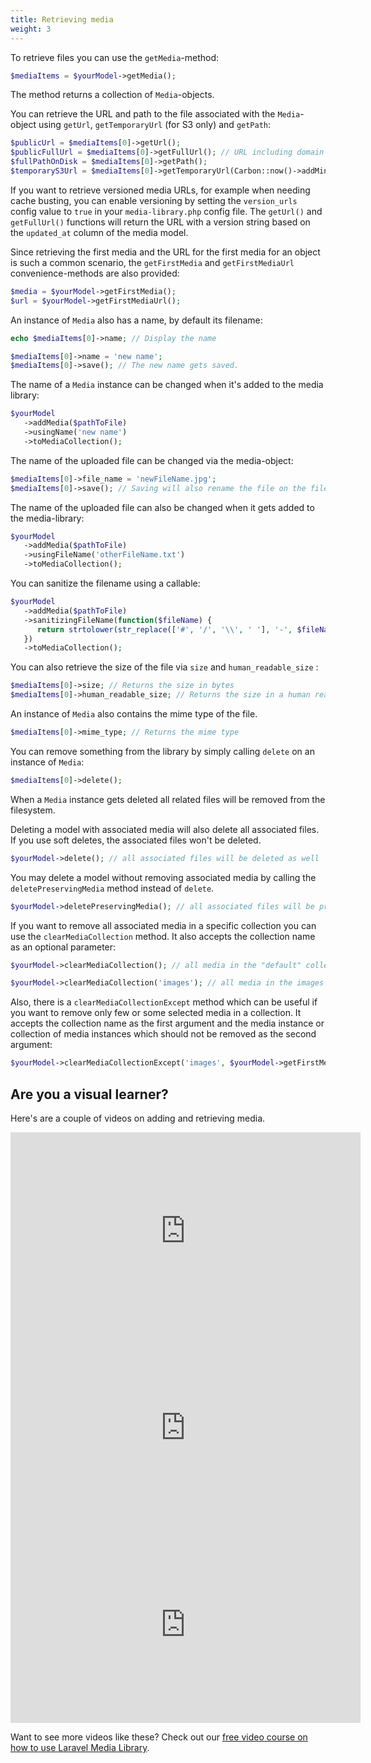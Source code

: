 ```yaml
---
title: Retrieving media
weight: 3
---
```


To retrieve files you can use the `getMedia`-method:

```php
$mediaItems = $yourModel->getMedia();
```

The method returns a collection of `Media`-objects.

You can retrieve the URL and path to the file associated with the `Media`-object using  `getUrl`, `getTemporaryUrl` (for S3 only) and `getPath`:

```php
$publicUrl = $mediaItems[0]->getUrl();
$publicFullUrl = $mediaItems[0]->getFullUrl(); // URL including domain
$fullPathOnDisk = $mediaItems[0]->getPath();
$temporaryS3Url = $mediaItems[0]->getTemporaryUrl(Carbon::now()->addMinutes(5));
```

If you want to retrieve versioned media URLs, for example when needing cache busting, you can enable versioning by setting the `version_urls` config value to `true` in your `media-library.php` config file. The `getUrl()` and `getFullUrl()` functions will return the URL with a version string based on the `updated_at` column of the media model.

Since retrieving the first media and the URL for the first media for an object is such a common scenario, the `getFirstMedia` and `getFirstMediaUrl` convenience-methods are also provided:

```php
$media = $yourModel->getFirstMedia();
$url = $yourModel->getFirstMediaUrl();
```

An instance of `Media` also has a name, by default its filename:

```php
echo $mediaItems[0]->name; // Display the name

$mediaItems[0]->name = 'new name';
$mediaItems[0]->save(); // The new name gets saved.
```

The name of a `Media` instance can be changed when it's added to the media library:

```php
$yourModel
   ->addMedia($pathToFile)
   ->usingName('new name')
   ->toMediaCollection();
```

The name of the uploaded file can be changed via the media-object:

```php
$mediaItems[0]->file_name = 'newFileName.jpg';
$mediaItems[0]->save(); // Saving will also rename the file on the filesystem.
```

The name of the uploaded file can also be changed when it gets added to the media-library:

```php
$yourModel
   ->addMedia($pathToFile)
   ->usingFileName('otherFileName.txt')
   ->toMediaCollection();
```

You can sanitize the filename using a callable:

```php
$yourModel
   ->addMedia($pathToFile)
   ->sanitizingFileName(function($fileName) {
      return strtolower(str_replace(['#', '/', '\\', ' '], '-', $fileName));
   })
   ->toMediaCollection();
```

You can also retrieve the size of the file via  `size` and `human_readable_size` :

```php
$mediaItems[0]->size; // Returns the size in bytes
$mediaItems[0]->human_readable_size; // Returns the size in a human readable format (eg. 1,5 MB)
```

An instance of `Media` also contains the mime type of the file.

```php
$mediaItems[0]->mime_type; // Returns the mime type
```

You can remove something from the library by simply calling `delete` on an instance of `Media`:

```php
$mediaItems[0]->delete();
```

When a `Media` instance gets deleted all related files will be removed from the filesystem.

Deleting a model with associated media will also delete all associated files. If you use soft deletes, the associated files won't be deleted.

```php
$yourModel->delete(); // all associated files will be deleted as well
```

You may delete a model without removing associated media by calling the `deletePreservingMedia` method instead of `delete`.

```php
$yourModel->deletePreservingMedia(); // all associated files will be preserved 
```

If you want to remove all associated media in a specific collection you can use the `clearMediaCollection` method. It also accepts the collection name as an optional parameter:

```php
$yourModel->clearMediaCollection(); // all media in the "default" collection will be deleted

$yourModel->clearMediaCollection('images'); // all media in the images collection will be deleted
```

Also, there is a `clearMediaCollectionExcept` method which can be useful if you want to remove only few or some selected media in a collection. It accepts the collection name as the first argument and the media instance or collection of media instances which should not be removed as the second argument:

```php
$yourModel->clearMediaCollectionExcept('images', $yourModel->getFirstMedia()); // This will remove all associated media in the 'images' collection except the first media
```

## Are you a visual learner?

Here's are a couple of videos on adding and retrieving media.

<iframe width="560" height="315" src="https://www.youtube.com/embed/ffcB3Anq634" frameborder="0" allow="accelerometer; autoplay; clipboard-write; encrypted-media; gyroscope; picture-in-picture" allowfullscreen></iframe>

<iframe width="560" height="315" src="https://www.youtube.com/embed/9bP5FCFLfSo" frameborder="0" allow="accelerometer; autoplay; clipboard-write; encrypted-media; gyroscope; picture-in-picture" allowfullscreen></iframe>

<iframe width="560" height="315" src="https://www.youtube.com/embed/0liOx4T8RmY" frameborder="0" allow="accelerometer; autoplay; clipboard-write; encrypted-media; gyroscope; picture-in-picture" allowfullscreen></iframe>

Want to see more videos like these? Check out our [free video course on how to use Laravel Media Library](https://spatie.be/courses/discovering-laravel-media-library).
